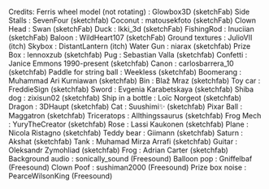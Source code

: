 Credits: 
Ferris wheel model (not rotating) : Glowbox3D (sketchFab)
Side Stalls : SevenFour (sketchfab)
Coconut : matousekfoto (sketchFab)
Clown Head : Swan (sketchFab)
Duck : Ikki_3d (sketchFab)
FishingRod : Inuciian (sketchFab)
Baloon : WildHeart107 (sketchFab)
Ground textures : JulioVII (itch)
Skybox : DistantLantern (itch)
Water Gun : niarax (sketchfab)
Prize Box : lennoxzub (sketchfab)
Pug : Sebastian Valla (sketchfab)
Confetti : Janice Emmons 1990-present (sketchfab)
Canon : carlosbarrera_10 (sketchfab)
Paddle for string ball : Weekless (sketchfab)
Boomerang : Muhammad Ari Kurniawan (sketchfab)
Bin : Blaž Mraz (sketchfab)
Toy car : FreddieSign (sketchfab)
Sword : Evgenia Karabetskaya (sketchfab)
Shiba dog : zixisun02 (sketchfab)
Ship in a bottle : Loïc Norgeot (sketchfab)
Dragon : 3DHaupt (sketchfab)
Cat : Suushimi✨ (sketchfab)
Pixar Ball : Maggatron (sketchfab)
Triceratops : Allthingssaurus (sketchfab)
Frog Mech : YuryTheCreator (sketchfab)
Rose : Lassi Kaukonen (sketchfab)
Plane : Nicola Ristagno (sketchfab)
Teddy bear : Giimann (sketchfab)
Saturn : Akshat (sketchfab)
Tank : Muhamad Mirza Arrafi (sketchfab)
Guitar : Oleksandr Zymohliad (sketchfab)
Frog : Adrian Carter (sketchfab)
Background audio : sonically_sound (Freesound)
Balloon pop : Gniffelbaf (Freesound)
Clown Poof : sushiman2000 (Freesound)
Prize box noise : PearceWilsonKing (Freesound)
